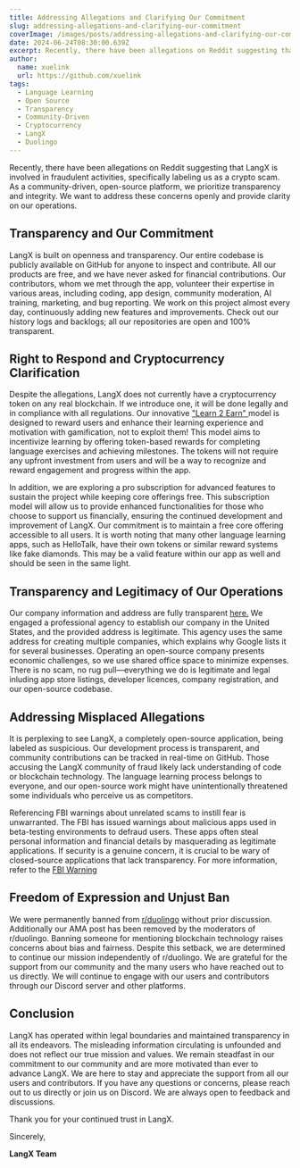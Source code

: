 ```yaml
---
title: Addressing Allegations and Clarifying Our Commitment
slug: addressing-allegations-and-clarifying-our-commitment
coverImage: /images/posts/addressing-allegations-and-clarifying-our-commitment.png
date: 2024-06-24T08:30:00.639Z
excerpt: Recently, there have been allegations on Reddit suggesting that LangX is involved in fraudulent activities, specifically labeling us as a crypto scam. As a community-driven, open-source platform, we prioritize transparency and integrity. We want to address these concerns openly and provide clarity on our operations.
author:
  name: xuelink
  url: https://github.com/xuelink
tags:
  - Language Learning
  - Open Source
  - Transparency
  - Community-Driven
  - Cryptocurrency
  - LangX
  - Duolingo
---
```


<script>
  import Callout from "$lib/components/molecules/Callout.svelte";
  import Image from "$lib/components/atoms/Image.svelte";
</script>

<Callout type="info">
Recently, there have been allegations on Reddit suggesting that LangX is involved in fraudulent activities, specifically labeling us as a crypto scam. As a community-driven, open-source platform, we prioritize transparency and integrity. We want to address these concerns openly and provide clarity on our operations.</Callout>

## Transparency and Our Commitment

LangX is built on openness and transparency. Our entire codebase is publicly available on GitHub for anyone to inspect and contribute. All our products are free, and we have never asked for financial contributions. Our contributors, whom we met through the app, volunteer their expertise in various areas, including coding, app design, community moderation, AI training, marketing, and bug reporting. We work on this project almost every day, continuously adding new features and improvements. Check out our history logs and backlogs; all our repositories are open and 100% transparent.

## Right to Respond and Cryptocurrency Clarification

Despite the allegations, LangX does not currently have a cryptocurrency token on any real blockchain. If we introduce one, it will be done legally and in compliance with all regulations. Our innovative <a href="https://token.langx.io"> "Learn 2 Earn" </a> model is designed to reward users and enhance their learning experience and motivation with gamification, not to exploit them! This model aims to incentivize learning by offering token-based rewards for completing language exercises and achieving milestones. The tokens will not require any upfront investment from users and will be a way to recognize and reward engagement and progress within the app.

In addition, we are exploring a pro subscription for advanced features to sustain the project while keeping core offerings free. This subscription model will allow us to provide enhanced functionalities for those who choose to support us financially, ensuring the continued development and improvement of LangX. Our commitment is to maintain a free core offering accessible to all users. It is worth noting that many other language learning apps, such as HelloTalk, have their own tokens or similar reward systems like fake diamonds. This may be a valid feature within our app as well and should be seen in the same light.

## Transparency and Legitimacy of Our Operations

Our company information and address are fully transparent <a href="https://wyobiz.wyo.gov/Business/FilingDetails.aspx?eFNum=071240063191098064186220195047231192021032057083" target="_blank">here.</a> We engaged a professional agency to establish our company in the United States, and the provided address is legitimate. This agency uses the same address for creating multiple companies, which explains why Google lists it for several businesses. Operating an open-source company presents economic challenges, so we use shared office space to minimize expenses. There is no scam, no rug pull—everything we do is legitimate and legal inluding app store listings, developer licences, company registration, and our open-source codebase.

## Addressing Misplaced Allegations

It is perplexing to see LangX, a completely open-source application, being labeled as suspicious. Our development process is transparent, and community contributions can be tracked in real-time on GitHub. Those accusing the LangX community of fraud likely lack understanding of code or blockchain technology. The language learning process belongs to everyone, and our open-source work might have unintentionally threatened some individuals who perceive us as competitors.

<Callout type="warning">
Referencing FBI warnings about unrelated scams to instill fear is unwarranted. The FBI has issued warnings about malicious apps used in beta-testing environments to defraud users. These apps often steal personal information and financial details by masquerading as legitimate applications. If security is a genuine concern, it is crucial to be wary of closed-source applications that lack transparency. For more information, refer to the <a href="https://www.ic3.gov/Media/Y2023/PSA230814" target="_blank"> FBI Warning</a></Callout>

## Freedom of Expression and Unjust Ban

We were permanently banned from <a href="https://www.reddit.com/r/duolingo/" target="blank">r/duolingo</a> without prior discussion. Additionally our AMA post has been removed by the moderators of r/duolingo. Banning someone for mentioning blockchain technology raises concerns about bias and fairness. Despite this setback, we are determined to continue our mission independently of r/duolingo. We are grateful for the support from our community and the many users who have reached out to us directly. We will continue to engage with our users and contributors through our Discord server and other platforms.

## Conclusion

LangX has operated within legal boundaries and maintained transparency in all its endeavors. The misleading information circulating is unfounded and does not reflect our true mission and values. We remain steadfast in our commitment to our community and are more motivated than ever to advance LangX. We are here to stay and appreciate the support from all our users and contributors. If you have any questions or concerns, please reach out to us directly or join us on Discord. We are always open to feedback and discussions.

Thank you for your continued trust in LangX.

Sincerely,

**LangX Team**